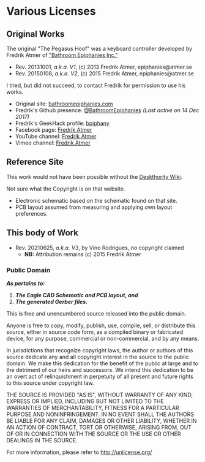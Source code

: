 # Various Licenses

## Original Works

The original "The Pegasus Hoof" was a keyboard controller developed by Fredrik Atmer of ["Bathroom Epiphanies Inc."](http://bathroomepiphanies.com/controllers/)

* Rev. 20131001, *a.k.a. V1*, (c) 2013 Fredrik Atmer, epiphanies&#8203;@&#8203;atmer.se
* Rev. 20150108, *a.k.a. V2*, (c) 2015 Fredrik Atmer, epiphanies&#8203;@&#8203;atmer.se

I tried, but did not succeed, to contact Fredrik for permission to use his works.

* Original site: [bathroomepiphanies.com](http://bathroomepiphanies.com)
* Fredrik's Github presence: [@BathroomEpiphanies](https://github.com/BathroomEpiphanies)  *(Last active on 14 Dec 2017)*
* Fredrik's GeekHack profile:  [bpiphany](https://geekhack.org/index.php?action=profile;u=6408)
* Facebook page: [Fredrik Atmer](https://www.facebook.com/atmer)
* YouTube channel: [Fredrik Atmer](https://www.youtube.com/channel/UCLyc9HxA4IIfsgjwyVSI49g)
* Vimeo channel: [Fredrik Atmer](https://vimeo.com/user7688420)


## Reference Site

This work would not have been possible without the [Deskthority Wiki](https://deskthority.net/wiki/Costar_replacement_controllers#The_Pegasus_Hoof).

Not sure what the Copyright is on that website.

* Electronic schematic based on the schematic found on that site.
* PCB layout assumed from measuring and applying own layout preferences.


## This body of Work

* Rev. 20210625, *a.k.a. V3*, by Vino Rodrigues, no copyright claimed
  * **NB:** Attribution remains (c) 2015 Fredrik Atmer

### Public Domain

***As pertains to:***
1. ***The Eagle CAD Schematic and PCB layout, and***
2. ***The generated Gerber files.***

This is free and unencumbered source released into the public domain.

Anyone is free to copy, modify, publish, use, compile, sell, or
distribute this source, either in source code form, as a compiled
binary or fabricated device, for any purpose, commercial or
non-commercial, and by any means.

In jurisdictions that recognize copyright laws, the author or authors
of this source dedicate any and all copyright interest in the
source to the public domain. We make this dedication for the benefit
of the public at large and to the detriment of our heirs and
successors. We intend this dedication to be an overt act of
relinquishment in perpetuity of all present and future rights to this
source under copyright law.

THE SOURCE IS PROVIDED "AS IS", WITHOUT WARRANTY OF ANY KIND,
EXPRESS OR IMPLIED, INCLUDING BUT NOT LIMITED TO THE WARRANTIES OF
MERCHANTABILITY, FITNESS FOR A PARTICULAR PURPOSE AND NONINFRINGEMENT.
IN NO EVENT SHALL THE AUTHORS BE LIABLE FOR ANY CLAIM, DAMAGES OR
OTHER LIABILITY, WHETHER IN AN ACTION OF CONTRACT, TORT OR OTHERWISE,
ARISING FROM, OUT OF OR IN CONNECTION WITH THE SOURCE OR THE USE OR
OTHER DEALINGS IN THE SOURCE.

For more information, please refer to <http://unlicense.org/>
